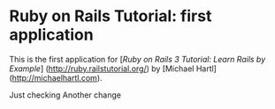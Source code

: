# Ruby on Rails Tutorial: first application

This is the first application for
[*Ruby on Rails 3 Tutorial: Learn Rails by Example*] (http://ruby.railstutorial.org/)
by [Michael Hartl] (http://michaelhartl.com).

Just checking
Another change
